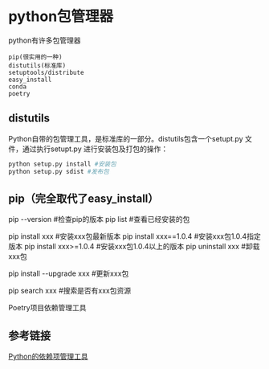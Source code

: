 # python包管理器

python有许多包管理器

```
pip(很实用的一种)
distutils(标准库)
setuptools/distribute
easy_install
conda
poetry
```

## distutils

Python自带的包管理工具，是标准库的一部分。distutils包含一个setupt.py 文件，通过执行setupt.py 进行安装包及打包的操作：

```python
python setup.py install #安装包
python setup.py sdist #发布包
```

## pip（完全取代了easy_install）

pip --version  #检查pip的版本
pip list #查看已经安装的包

pip install xxx #安装xxx包最新版本
pip install xxx==1.0.4 #安装xxx包1.0.4指定版本
pip install xxx>=1.0.4 #安装xxx包1.0.4以上的版本
pip uninstall xxx #卸载xxx包

pip install --upgrade xxx #更新xxx包

pip search xxx #搜索是否有xxx包资源



Poetry项目依赖管理工具



## 参考链接

[Python的依赖项管理工具](https://python.freelycode.com/contribution/detail/1275)